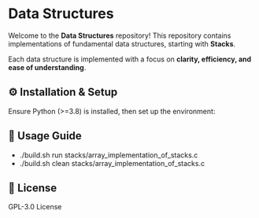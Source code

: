 # Data Structures


Welcome to the **Data Structures** repository! This repository contains implementations of fundamental data structures, starting with **Stacks**.  

Each data structure is implemented with a focus on **clarity, efficiency, and ease of understanding**.


## ⚙️ Installation & Setup
Ensure Python (>=3.8) is installed, then set up the environment:

## 🚀 Usage Guide
- ./build.sh run stacks/array_implementation_of_stacks.c
- ./build.sh clean stacks/array_implementation_of_stacks.c

## 📜 License
GPL-3.0 License